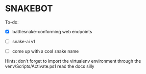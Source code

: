 # SNAKEBOT

To-do:

- [x] battlesnake-conforming web endpoints
- [ ] snake-ai v1
- [ ] come up with a cool snake name


Hints: 
don't forget to import the virtualenv environment through the venv/Scripts/Activate.ps1
read the docs silly
